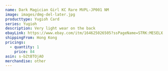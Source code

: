 ```yaml
---
name: Dark Magician Girl KC Rare MVPL-JP001 NM
image: images/dmg-del-later.jpg
producttype: Yugioh Card
series: Yugioh
description: Very light wear on the back
ebayLink: https://www.ebay.com/itm/164625026505?ssPageName=STRK:MESELX:IT&_trksid=p3984.m1555.l2648
shippingFrom: Hong Kong
pricings:
  - quantity: 1
    price: 84
asin: s-bZtBTOjAO
merchandise: other
---
```

